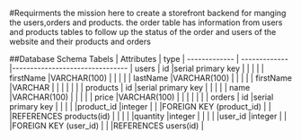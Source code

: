#Requirments
the mission here to create a storefront backend for manging the users,orders and products.
the order table has information from users and products tables to follow up the status of the order and users
of the website and their products and orders 

##Database Schema
      Tabels  |   Attributes  |        type                     |
------------- | ------------- |-------------------------------- |
users         |  id           |serial primary key               |
              |               |                                 | 
              |  firstName    |VARCHAR(100)                     |
              |               |                                 | 
              |  lastName     |VARCHAR(100)                     |
              |               |                                 | 
              |    firstName  |VARCHAR                          |
              |               |                                 | 
              |               |                                 | 
products      |  id           |serial primary key               |
              |               |                                 | 
              | name          |VARCHAR(100)                     |
              |               |                                 | 
              | price         |VARCHAR(100)                     |
              |               |                                 | 
              |               |                                 | 
orders        |  id           |serial primary key               |
              |               |                                 | 
              |product_id     |integer                          |
              |               |FOREIGN KEY (product_id)         |
              |               |REFERENCES products(id)          |
              |               |                                 | 
              |quantity       |integer                          |
              |               |                                 | 
              |user_id        |integer                          |
              |               |FOREIGN KEY (user_id)            |
              |               |REFERENCES users(id)             |